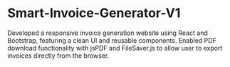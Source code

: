 # Smart-Invoice-Generator-V1
Developed a responsive invoice generation website using React and Bootstrap, featuring a clean UI and reusable components. Enabled PDF download functionality with jsPDF and FileSaver.js to allow user to export invoices directly from the browser.

